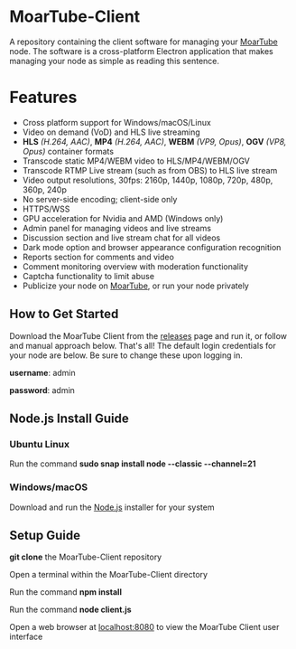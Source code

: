 # MoarTube-Client
A repository containing the client software for managing your [MoarTube](https://www.moartube.com) node. The software is a cross-platform Electron application that makes managing your node as simple as reading this sentence.

# Features
 - Cross platform support for Windows/macOS/Linux
 - Video on demand (VoD) and HLS live streaming
 - **HLS** *(H.264, AAC)*, **MP4** *(H.264, AAC)*, **WEBM** *(VP9, Opus)*, **OGV** *(VP8, Opus)* container formats
 - Transcode static MP4/WEBM video to HLS/MP4/WEBM/OGV
 - Transcode RTMP Live stream (such as from OBS) to HLS live stream
 - Video output resolutions, 30fps: 2160p, 1440p, 1080p, 720p, 480p, 360p, 240p
 - No server-side encoding; client-side only
 - HTTPS/WSS
 - GPU acceleration for Nvidia and AMD (Windows only)
 - Admin panel for managing videos and live streams
 - Discussion section and live stream chat for all videos
 - Dark mode option and browser appearance configuration recognition
 - Reports section for comments and video
 - Comment monitoring overview with moderation functionality
 - Captcha functionality to limit abuse
 - Publicize your node on [MoarTube](http://www.moartube.com), or run your node privately

## How to Get Started
Download the MoarTube Client from the [releases](https://github.com/cconley717/MoarTube-Client/releases) page and run it, or follow and manual approach below. That's all! The default login credentials for your node are below. Be sure to change these upon logging in.

**username**: admin

**password**: admin

## Node.js Install Guide

### Ubuntu Linux
Run the command **sudo snap install node --classic --channel=21**

### Windows/macOS
Download and run the [Node.js](https://nodejs.org/en/download) installer for your system

## Setup Guide

**git clone** the MoarTube-Client repository

Open a terminal within the MoarTube-Client directory

Run the command **npm install**

Run the command **node client.js**

Open a web browser at [localhost:8080](http://localhost:8080) to view the MoarTube Client user interface
